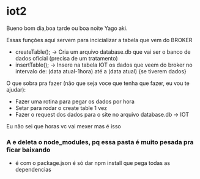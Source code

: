 # iot2


Bueno bom dia,boa tarde ou boa noite Yago aki.

Essas funções aqui servem para incicializar a tabela que vem do BROKER

- createTable(); -> Cria um arquivo database.db que vai ser o banco de dados oficial (precisa de um tratamento)
- insertTable(); -> Insere na tabela IOT os dados que veem do broker no intervalo de:
                                                       (data atual-1hora) até a (data atual) {se tiverem dados}

O que sobra pra fazer (não que seja voce que tenha que fazer, eu vou te ajudar):
 - Fazer uma rotina para pegar os dados por hora
 - Setar para rodar o create table 1 vez
 - Fazer o request dos dados para o site no arquivo database.db -> IOT

Eu não sei que horas vc vai mexer mas é isso

### A e deleta o node_modules, pq essa pasta é muito pesada pra ficar baixando 
 - é com o package.json é só dar npm install que pega todas as dependencias
